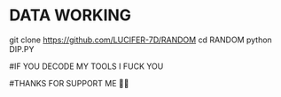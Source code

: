 # DATA WORKING 

git clone https://github.com/LUCIFER-7D/RANDOM
cd RANDOM
python DIP.PY

#IF YOU DECODE MY TOOLS I FUCK YOU

#THANKS FOR SUPPORT ME 💜💙
